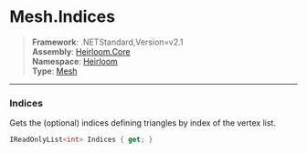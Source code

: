 # Mesh.Indices

> **Framework**: .NETStandard,Version=v2.1  
> **Assembly**: [Heirloom.Core][0]  
> **Namespace**: [Heirloom][0]  
> **Type**: [Mesh][1]  

--------------------------------------------------------------------------------

### Indices

Gets the (optional) indices defining triangles by index of the vertex list.

```cs
IReadOnlyList<int> Indices { get; }
```

[0]: ..\Heirloom.Core.md
[1]: Heirloom.Mesh.md

